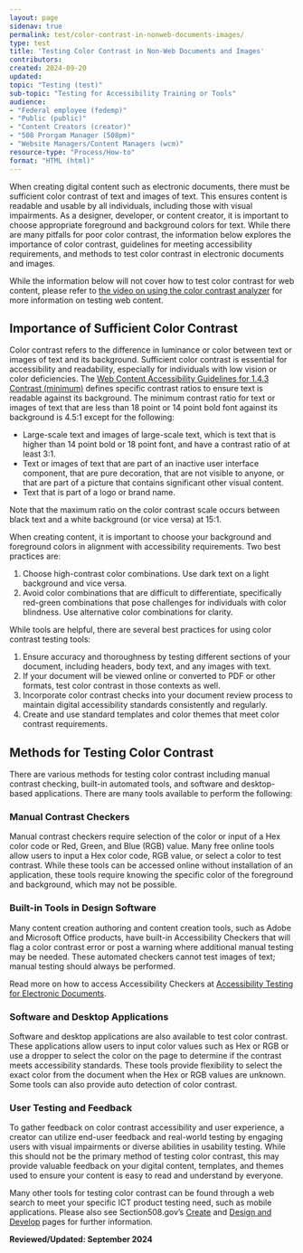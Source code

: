 ```yaml
---
layout: page
sidenav: true
permalink: test/color-contrast-in-nonweb-documents-images/
type: test
title: 'Testing Color Contrast in Non-Web Documents and Images'
contributors: 
created: 2024-09-20
updated: 
topic: "Testing (test)"
sub-topic: "Testing for Accessibility Training or Tools"
audience:
- "Federal employee (fedemp)"
- "Public (public)"
- "Content Creators (creator)"
- "508 Prorgam Manager (508pm)"
- "Website Managers/Content Managers (wcm)"
resource-type: "Process/How-to"
format: "HTML (html)"
---
```

When creating digital content such as electronic documents, there must be sufficient color contrast of text and images of text. This ensures content is readable and usable by all individuals, including those with visual impairments. As a designer, developer, or content creator, it is important to choose appropriate foreground and background colors for text. While there are many pitfalls for poor color contrast, the information below explores the importance of color contrast, guidelines for meeting accessibility requirements, and methods to test color contrast in electronic documents and images. 

While the information below will not cover how to test color contrast for web content, please refer to <a href="https://www.section508.gov/training/web-software/andi-training-videos/color-contrast-analyzer/">the video on using the color contrast analyzer</a> for more information on testing web content.

## Importance of Sufficient Color Contrast
Color contrast refers to the difference in luminance or color between text or images of text and its background. Sufficient color contrast is essential for accessibility and readability, especially for individuals with low vision or color deficiencies. The <a href="https://www.w3.org/WAI/WCAG21/Understanding/contrast-minimum.html">Web Content Accessibility Guidelines for 1.4.3 Contrast (minimum)</a> defines specific contrast ratios to ensure text is
readable against its background. The minimum contrast ratio for text or images of text that are less than
18 point or 14 point bold font against its background is 4.5:1 except for the following:
<ul>
<li>Large-scale text and images of large-scale text, which is text that is higher than 14 point bold or 18 point font, and have a contrast ratio of at least 3:1.</li>
<li>Text or images of text that are part of an inactive user interface component, that are pure decoration, that are not visible to anyone, or that are part of a picture that contains significant other visual content.</li>
<li>Text that is part of a logo or brand name.</li>
</ul>
Note that the maximum ratio on the color contrast scale occurs between black text and a white
background (or vice versa) at 15:1.

When creating content, it is important to choose your background and foreground colors in alignment with accessibility requirements. Two best practices are:
<ol>
<li>Choose high-contrast color combinations. Use dark text on a light background and vice versa.</li>
<li>Avoid color combinations that are difficult to differentiate, specifically red-green combinations that pose challenges for individuals with color blindness. Use alternative color combinations for clarity.</li>
</ol>

While tools are helpful, there are several best practices for using color contrast testing tools:
<ol>
<li>Ensure accuracy and thoroughness by testing different sections of your document, including headers, body text, and any images with text.</li>
<li>If your document will be viewed online or converted to PDF or other formats, test color contrast in those contexts as well.</li>
<li>Incorporate color contrast checks into your document review process to maintain digital accessibility standards consistently and regularly.</li>
<li>Create and use standard templates and color themes that meet color contrast requirements.</li>
</ol>

## Methods for Testing Color Contrast
There are various methods for testing color contrast including manual contrast checking, built-in
automated tools, and software and desktop-based applications. There are many tools available to
perform the following:

### Manual Contrast Checkers
Manual contrast checkers require selection of the color or input of a Hex color code or Red, Green, and Blue (RGB) value. Many free online tools allow users to input a Hex color code, RGB value, or select a color to test contrast. While these tools can be accessed online without installation of an application, these tools require knowing the specific color of the foreground and background, which may not be possible.

### Built-in Tools in Design Software
Many content creation authoring and content creation tools, such as Adobe and Microsoft Office products, have built-in Accessibility Checkers that will flag a color contrast error or post a warning where additional manual testing may be needed. These automated checkers cannot test images of text; manual testing should always be performed.

Read more on how to access Accessibility Checkers at <a href="https://www.section508.gov/test/documents/">Accessibility Testing for Electronic Documents</a>.

### Software and Desktop Applications
Software and desktop applications are also available to test color contrast. These applications allow users to input color values such as Hex or RGB or use a dropper to select the color on the page to determine if the contrast meets accessibility standards. These tools provide flexibility to select the exact color from the document when the Hex or RGB values are unknown. Some tools can also provide auto detection of color contrast.

### User Testing and Feedback
To gather feedback on color contrast accessibility and user experience, a creator can utilize end-user feedback and real-world testing by engaging users with visual impairments or diverse abilities in usability testing. While this should not be the primary method of testing color contrast, this may provide valuable feedback on your digital content, templates, and themes used to ensure your content is easy to read and understand by everyone.

Many other tools for testing color contrast can be found through a web search to meet your specific ICT product testing need, such as mobile applications. Please also see Section508.gov’s <a href="https://www.section508.gov/create/">Create</a> and <a href="https://www.section508.gov/develop/">Design and Develop</a> pages for further information.

**Reviewed/Updated: September 2024**